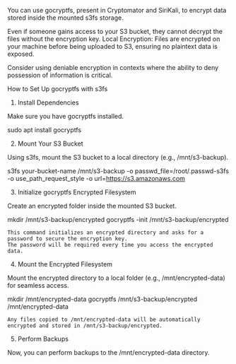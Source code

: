 You can use gocryptfs, present in Cryptomator and SiriKali, to encrypt data stored inside the mounted s3fs storage.

Even if someone gains access to your S3 bucket, they cannot decrypt the files without the encryption key. Local Encryption: Files are encrypted on your machine before being uploaded to S3, ensuring no plaintext data is exposed.

Consider using deniable encryption in contexts where the ability to deny possession of information is critical.

How to Set Up gocryptfs with s3fs
1. Install Dependencies

Make sure you have gocryptfs installed.

sudo apt install gocryptfs

2. Mount Your S3 Bucket

Using s3fs, mount the S3 bucket to a local directory (e.g., /mnt/s3-backup).

s3fs your-bucket-name /mnt/s3-backup -o passwd_file=/root/.passwd-s3fs -o use_path_request_style -o url=https://s3.amazonaws.com

3. Initialize gocryptfs Encrypted Filesystem

Create an encrypted folder inside the mounted S3 bucket.

mkdir /mnt/s3-backup/encrypted
gocryptfs -init /mnt/s3-backup/encrypted

    This command initializes an encrypted directory and asks for a password to secure the encryption key.
    The password will be required every time you access the encrypted data.

4. Mount the Encrypted Filesystem

Mount the encrypted directory to a local folder (e.g., /mnt/encrypted-data) for seamless access.

mkdir /mnt/encrypted-data
gocryptfs /mnt/s3-backup/encrypted /mnt/encrypted-data

    Any files copied to /mnt/encrypted-data will be automatically encrypted and stored in /mnt/s3-backup/encrypted.

5. Perform Backups

Now, you can perform backups to the /mnt/encrypted-data directory.
